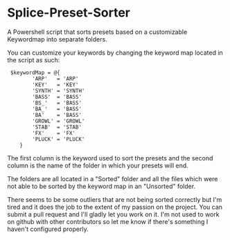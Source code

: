 # Splice-Preset-Sorter
A Powershell script that sorts presets based on a customizable Keywordmap into separate folders.

You can customize your keywords by changing the keyword map located in the script as such:

```
 $keywordMap = @{
        'ARP'   = 'ARP'
        'KEY'   = 'KEY'
        'SYNTH' = 'SYNTH'
        'BASS'  = 'BASS'
        'BS_'   = 'BASS'
        'BA_'   = 'BASS'
        'BA'    = 'BASS'
        'GROWL' = 'GROWL'
        'STAB'  = 'STAB'
        'FX'    = 'FX'
        'PLUCK' = 'PLUCK'
    }
```

The first column is the keyword used to sort the presets and the second column is the name of the folder in which your presets will end.

The folders are all located in a "Sorted" folder and all the files which were not able to be sorted by the keyword map in an "Unsorted" folder.

There seems to be some outliers that are not being sorted correctly but I'm tired and it does the job to the extent of my passion on the project.
You can submit a pull request and I'll gladly let you work on it. I'm not used to work on github with other contributors so let me know if there's something I haven't configured properly.
